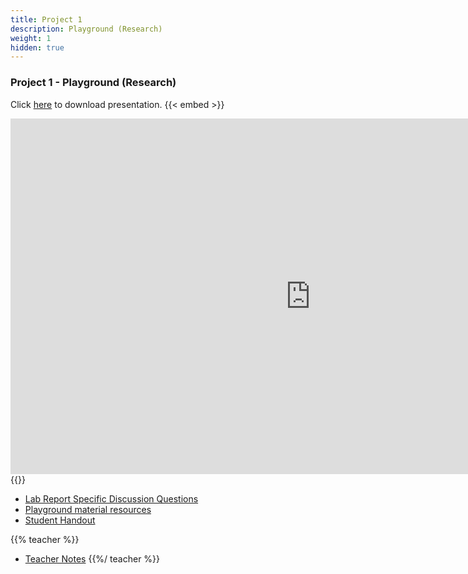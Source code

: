 ```yaml
---
title: Project 1    
description: Playground (Research)
weight: 1
hidden: true
---
```


### Project 1 - Playground (Research)

Click <a href="https://docs.google.com/presentation/d/1v-LP6X6F_Kn7cQxCtd8xi823poRLAut78tVyFF6CZuw/edit#slide=id.p" target="_blank">here</a> to download presentation.
{{< embed >}}

<iframe src="https://docs.google.com/presentation/d/e/2PACX-1vSXFCTBNZpF5yY1loj3ha_PDSGMG4uVgJnqJybxRU1andDFLjY56MJFrFcAy90Amkuj0vobDkI4AAl6/embed?start=false&loop=false&delayms=3000" frameborder="0" width="960" height="569" allowfullscreen="true" mozallowfullscreen="true" webkitallowfullscreen="true"></iframe>
{{</ embed >}}

- <a href="https://drive.google.com/open?id=1TXntW2eELGvDSl7SjAgj9SKF0_nXARXusL6A2zI8sgU
  " target="_blank">Lab Report Specific Discussion Questions</a>
- <a href="https://drive.google.com/open?id=1k9rjNMXOPk2UMoWrrb5ls9BzeSZyTFvATATz8j6YpGQ" target="_blank">Playground material resources</a>
- <a href="https://drive.google.com/open?id=1KTjenrSW1AIrGcDtdLSTi48I64yAEIXw6Jb_Q2YHS0Q" target="_blank">Student Handout</a>

{{% teacher %}}

- <a href="https://drive.google.com/open?id=1XaoWQIOmaK_zrHdSwVIu6P9DL27PCVZook5x2YNQaL8" target="_blank">Teacher Notes</a>
  {{%/ teacher %}}
